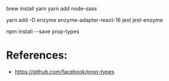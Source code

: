 brew install yarn
yarn add  node-sass

yarn add -D enzyme enzyme-adapter-react-16 jest jest-enzyme


npm install --save prop-types

# References:

- https://github.com/facebook/prop-types